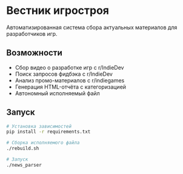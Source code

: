# Вестник игростроя

Автоматизированная система сбора актуальных материалов для разработчиков игр.

## Возможности
- Сбор видео о разработке игр с r/IndieDev
- Поиск запросов фидбэка с r/IndieDev
- Анализ промо-материалов с r/indiegames
- Генерация HTML-отчёта с категоризацией
- Автономный исполняемый файл

## Запуск
```bash
# Установка зависимостей
pip install -r requirements.txt

# Сборка исполняемого файла
./rebuild.sh

# Запуск
./news_parser
